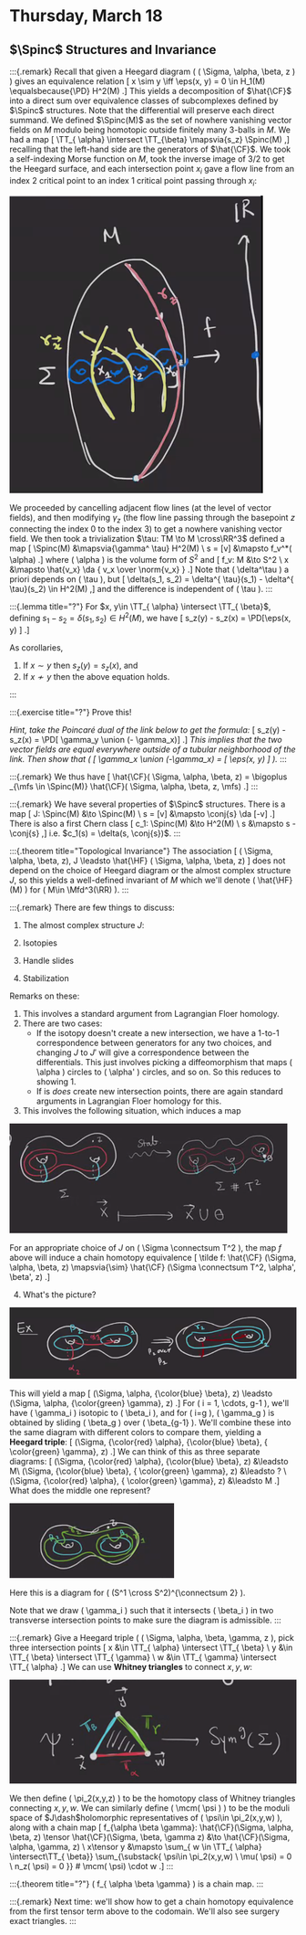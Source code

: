 # Thursday, March 18

## $\Spinc$ Structures and Invariance

:::{.remark}
Recall that given a Heegard diagram \( ( \Sigma, \alpha, \beta, z ) \) gives an equivalence relation
\[
x \sim y \iff \eps(x, y) = 0 \in H_1(M) \equalsbecause{\PD} H^2(M)
.\]
This yields a decomposition of $\hat{\CF}$ into a direct sum over equivalence classes of subcomplexes defined by $\Spinc$ structures.
Note that the differential will preserve each direct summand.
We defined $\Spinc(M)$ as the set of nowhere vanishing vector fields on $M$ modulo being homotopic outside finitely many 3-balls in $M$.
We had a map 
\[
\TT_{ \alpha} \intersect \TT_{\beta} \mapsvia{s_z} \Spinc(M)
,\]
recalling that the left-hand side are the generators of $\hat{\CF}$.
We took a self-indexing Morse function on $M$, took the inverse image of $3/2$ to get the Heegard surface, and each intersection point $x_i$ gave a flow line from an index 2 critical point to an index 1 critical point passing through $x_i$:

![Trajectories of negative gradient flow](figures/image_2021-03-18-11-19-00.png)

We proceeded by cancelling adjacent flow lines (at the level of vector fields), and then modifying $\gamma_z$ (the flow line passing through the basepoint $z$ connecting the index 0 to the index 3) to get a nowhere vanishing vector field.
We then took a trivialization $\tau: TM \to M \cross\RR^3$ defined a map
\[
\Spinc(M) &\mapsvia{\gamma^ \tau} H^2(M) \\
s = [v] &\mapsto f_v^*( \alpha)
.\]
where \( \alpha \) is the volume form of $S^2$ and 
\[
f_v: M &\to S^2 \\
x &\mapsto \hat{v_x} \da { v_x \over \norm{v_x} }
.\]
Note that \( \delta^\tau \) a priori depends on \( \tau \), but 
\[
\delta(s_1, s_2) = \delta^{ \tau}(s_1) - \delta^{ \tau}(s_2) \in H^2(M)
,\]
and the difference is independent of \( \tau \).
:::

:::{.lemma title="?"}
For $x, y\in \TT_{ \alpha} \intersect \TT_{ \beta}$, defining $s_1 - s_2 = \delta(s_1, s_2) \in H^2(M)$, we have
\[
s_z(y) - s_z(x) = \PD[\eps(x, y) ]
.\]

As corollaries,

1. If $x\sim y$ then $s_z(y) = s_z(x)$, and
2. If $x\not\sim y$ then the above equation holds.

:::

:::{.exercise title="?"}
Prove this!

*Hint, take the Poincaré dual of the link below to get the formula:*
\[
s_z(y) - s_z(x) = \PD[ \gamma_y \union (- \gamma_x)]
.\]
*This implies that the two vector fields are equal everywhere outside of a tubular neighborhood of the link.
Then show that \( [ \gamma_x \union (-\gamma_x) = [ \eps(x, y) ] \).*
:::

:::{.remark}
We thus have
\[
\hat{\CF}( \Sigma, \alpha, \beta, z)
= \bigoplus _{\mfs \in \Spinc(M)} 
\hat{\CF}( \Sigma, \alpha, \beta, z, \mfs)
.\]
:::

:::{.remark}
We have several properties of $\Spinc$ structures.
There is a map
\[
J: \Spinc(M) &\to \Spinc(M) \\
s = [v] &\mapsto \conj{s} \da [-v]
.\]
There is also a first Chern class
\[
c_1: \Spinc(M) &\to H^2(M) \\
s &\mapsto s - \conj{s}
,\]
i.e. $c_1(s) = \delta(s, \conj{s})$.
:::

:::{.theorem title="Topological Invariance"}
The association
\[
( \Sigma, \alpha, \beta, z), J \leadsto 
\hat{\HF}
( \Sigma, \alpha, \beta, z)
\]
does not depend on the choice of Heegard diagram or the almost complex structure $J$, so this yields a well-defined invariant of $M$ which we'll denote \( \hat{\HF}(M) \) for \( M\in \Mfd^3(\RR) \).
:::

:::{.remark}
There are few things to discuss:

1. The almost complex structure $J$:

2. Isotopies

3. Handle slides

4. Stabilization

Remarks on these:

1. This involves a standard argument from Lagrangian Floer homology.
2. There are two cases:
    - If the isotopy doesn't create a new intersection, we have a 1-to-1 correspondence between generators for any two choices, and changing $J$ to $J'$ will give a correspondence between the differentials.
    This just involves picking a diffeomorphism that maps \( \alpha \) circles to \( \alpha' \) circles, and so on.
    So this reduces to showing 1.
    - If is *does* create new intersection points, there are again standard arguments in Lagrangian Floer homology for this.
3. This involves the following situation, which induces a map

  ![image_2021-03-18-11-51-38](figures/image_2021-03-18-11-51-38.png)
  
  For an appropriate choice of $J$ on \( \Sigma \connectsum T^2 \), the map $f$ above will induce a chain homotopy equivalence
\[
\tilde f: 
\hat{\CF}
(\Sigma, \alpha, \beta, z)
\mapsvia{\sim} 
\hat{\CF}
(\Sigma \connectsum T^2, \alpha', \beta', z)
.\]

4. What's the picture? 

![image_2021-03-18-11-56-59](figures/image_2021-03-18-11-56-59.png)

  This will yield a map
  \[
  (\Sigma, \alpha, {\color{blue} \beta}, z)
  \leadsto
  (\Sigma, \alpha, {\color{green} \gamma}, z)
  .\]
  For \( i = 1, \cdots, g-1 \), we'll have \( \gamma_i \) isotopic to \( \beta_i \), and for \( i=g \), \( \gamma_g \) is obtained by sliding \( \beta_g \) over \( \beta_{g-1} \).
  We'll combine these into the same diagram with different colors to compare them, yielding a **Heegard triple**:
  \[
  (\Sigma, {\color{red} \alpha}, {\color{blue} \beta}, { \color{green} \gamma}, z)
  .\]
  We can think of this as three separate diagrams:
  \[
  (\Sigma, {\color{red} \alpha}, {\color{blue} \beta}, z)
  &\leadsto M\\
  (\Sigma, {\color{blue} \beta}, { \color{green} \gamma}, z)
  &\leadsto ? \\
  (\Sigma, {\color{red} \alpha}, { \color{green} \gamma}, z)
  &\leadsto M
  .\]
  What does the middle one represent?

  ![Heegard diagram](figures/image_2021-03-18-12-02-39.png)

  Here this is a diagram for \( (S^1 \cross S^2)^{\connectsum 2} \).

  Note that we draw \( \gamma_i \) such that it intersects \( \beta_i \) in two transverse intersection points to make sure the diagram is admissible.
:::

:::{.remark}
Give a Heegard triple
\( ( \Sigma, \alpha, \beta, \gamma, z \), pick three intersection points
\[
x &\in \TT_{ \alpha} \intersect \TT_{ \beta} \\
y &\in \TT_{ \beta} \intersect \TT_{ \gamma} \\
w &\in \TT_{ \gamma} \intersect \TT_{ \alpha} 
.\]
We can use **Whitney triangles** to connect $x,y,w$:

![image_2021-03-18-12-23-07](figures/image_2021-03-18-12-23-07.png)

We then define \( \pi_2(x,y,z) \) to be the homotopy class of Whitney triangles connecting $x,y,w$.
We can similarly define \( \mcm( \psi )  \) to be the moduli space of $J\dash$holomorphic representatives of \( \psi\in \pi_2(x,y,w) \), along with a chain map
\[
f_{\alpha \beta \gamma}: 
\hat{\CF}(\Sigma, \alpha, \beta, z)
\tensor
\hat{\CF}(\Sigma, \beta, \gamma z)
&\to
\hat{\CF}(\Sigma, \alpha, \gamma, z) \\
x\tensor y 
&\mapsto 
\sum_{ w \in \TT_{ \alpha} \intersect\TT_{ \beta}} 
\sum_{\substack{ \psi\in \pi_2(x,y,w) \\ \mu( \psi) = 0 \\ n_z( \psi) = 0 }}
\# \mcm( \psi) \cdot w
.\]
:::

:::{.theorem title="?"}
\( f_{ \alpha \beta \gamma} \) is a chain map.
:::

:::{.remark}
Next time: we'll show how to get a chain homotopy equivalence from the first tensor term above to the codomain.
We'll also see surgery exact triangles.
:::
